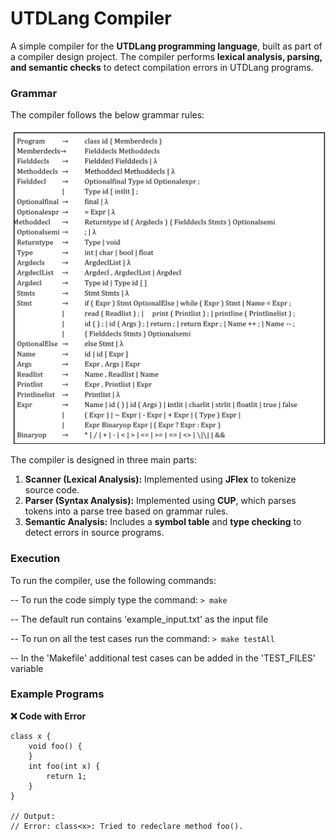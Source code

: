 # UTDLang Compiler  

A simple compiler for the **UTDLang programming language**, built as part of a compiler design project. The compiler performs **lexical analysis, parsing, and semantic checks** to detect compilation errors in UTDLang programs.  

### Grammar  
The compiler follows the below grammar rules:  

![UTDLang Grammar](https://github.com/bi11a1/Compiler-Design/blob/main/Demo%20Images/UTDLang%20Grammar.png)

The compiler is designed in three main parts:  
1. **Scanner (Lexical Analysis):** Implemented using **JFlex** to tokenize source code.  
2. **Parser (Syntax Analysis):** Implemented using **CUP**, which parses tokens into a parse tree based on grammar rules.  
3. **Semantic Analysis:** Includes a **symbol table** and **type checking** to detect errors in source programs.  

### Execution  

To run the compiler, use the following commands:  

-- To run the code simply type the command: ``> make``

-- The default run contains 'example_input.txt' as the input file

-- To run on all the test cases run the command: ``> make testAll``

-- In the 'Makefile' additional test cases can be added in the 'TEST_FILES' variable



### Example Programs  

**❌ Code with Error**  
```utdlang
class x {
    void foo() {
    }
    int foo(int x) {
        return 1;
    }
}

// Output:
// Error: class<x>: Tried to redeclare method foo().
